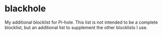 # blackhole
My additional blocklist for Pi-hole. This list is not intended to be a complete blocklist, but an additional list to supplement the other blocklists I use.
